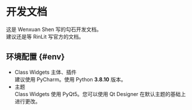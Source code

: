 # 开发文档
这是 Wenxuan Shen 写的勾石开发文档。  
建议还是等 RinLit 写官方的文档。
## 环境配置 {#env}
- Class Widgets 主体、插件  
建议使用 PyCharm。使用 Python **3.8.10** 版本。
- 主题  
Class Widgets 使用 PyQt5。您可以使用 Qt Designer 在默认主题的基础上进行更改。